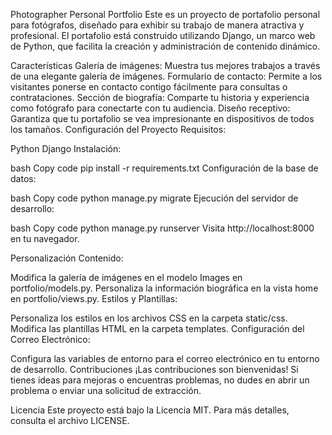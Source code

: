 Photographer Personal Portfolio
Este es un proyecto de portafolio personal para fotógrafos, diseñado para exhibir su trabajo de manera atractiva y profesional. El portafolio está construido utilizando Django, un marco web de Python, que facilita la creación y administración de contenido dinámico.

Características
Galería de imágenes: Muestra tus mejores trabajos a través de una elegante galería de imágenes.
Formulario de contacto: Permite a los visitantes ponerse en contacto contigo fácilmente para consultas o contrataciones.
Sección de biografía: Comparte tu historia y experiencia como fotógrafo para conectarte con tu audiencia.
Diseño receptivo: Garantiza que tu portafolio se vea impresionante en dispositivos de todos los tamaños.
Configuración del Proyecto
Requisitos:

Python
Django
Instalación:

bash
Copy code
pip install -r requirements.txt
Configuración de la base de datos:

bash
Copy code
python manage.py migrate
Ejecución del servidor de desarrollo:

bash
Copy code
python manage.py runserver
Visita http://localhost:8000 en tu navegador.

Personalización
Contenido:

Modifica la galería de imágenes en el modelo Images en portfolio/models.py.
Personaliza la información biográfica en la vista home en portfolio/views.py.
Estilos y Plantillas:

Personaliza los estilos en los archivos CSS en la carpeta static/css.
Modifica las plantillas HTML en la carpeta templates.
Configuración del Correo Electrónico:

Configura las variables de entorno para el correo electrónico en tu entorno de desarrollo.
Contribuciones
¡Las contribuciones son bienvenidas! Si tienes ideas para mejoras o encuentras problemas, no dudes en abrir un problema o enviar una solicitud de extracción.

Licencia
Este proyecto está bajo la Licencia MIT. Para más detalles, consulta el archivo LICENSE.